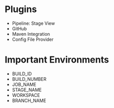# Plugins
- Pipeline: Stage View
- GitHub
- Maven Integration
- Config File Provider

# Important Environments
- BUILD_ID
- BUILD_NUMBER
- JOB_NAME
- STAGE_NAME
- WORKSPACE
- BRANCH_NAME
